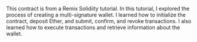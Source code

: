 This contract is from a Remix Solidiity tutorial. In this tutorial, I explored the process of creating a multi-signature wallet. I learned how to initialize the contract, deposit Ether, and submit, confirm, and revoke transactions. I also learned how to execute transactions and retrieve information about the wallet.
